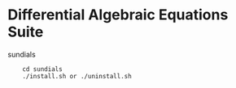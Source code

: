 # Differential Algebraic Equations Suite

sundials
``` 
	cd sundials
	./install.sh or ./uninstall.sh
```
